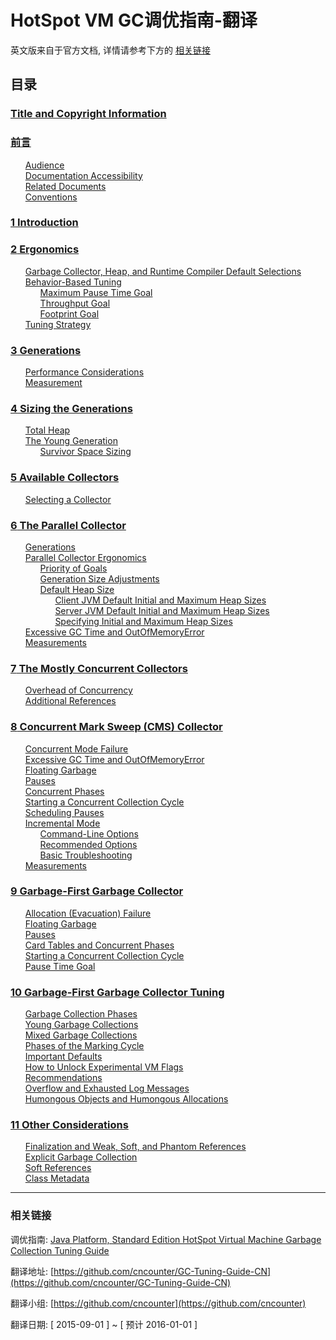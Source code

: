 # HotSpot VM GC调优指南-翻译

英文版来自于官方文档, 详情请参考下方的 [相关链接](#referlink)

## <a name="smallpagetitle">目录</a>

<div>

<h3><a href="./title.md">Title and Copyright Information</a></h3>
<h3><a href="./00_Preface/README.md#gct_preface">前言</a></h3>
<ul style="list-style-type:none">
<li>
<a href="preface.html#gct_audience">Audience</a>
</li>
<li>
<a href="preface.html#gct_accessibility">Documentation Accessibility</a>
</li>
<li>
<a href="preface.html#gct_related">Related Documents</a>
</li>
<li>
<a href="preface.html#gct_conventions">Conventions</a>
</li>
</ul>
<h3><a href="introduction.html#sthref3"><span>1</span> Introduction</a></h3>
<h3><a href="ergonomics.html#ergonomics"><span>2</span> Ergonomics</a></h3>
<ul style="list-style-type:none">
<li>
<a href="ergonomics.html#sthref5">Garbage Collector, Heap, and Runtime Compiler Default Selections</a>
</li>
<li>
<a href="ergonomics.html#sthref11">Behavior-Based Tuning</a>
<ul style="list-style-type:none">
<li>
<a href="ergonomics.html#sthref12">Maximum Pause Time Goal</a>
</li>
<li>
<a href="ergonomics.html#sthref13">Throughput Goal</a>
</li>
<li>
<a href="ergonomics.html#sthref14">Footprint Goal</a>
</li>
</ul>
</li>
<li>
<a href="ergonomics.html#sthref15">Tuning Strategy</a>
</li>
</ul>
<h3><a href="generations.html#sthref16"><span>3</span> Generations</a></h3>
<ul style="list-style-type:none">
<li>
<a href="generations.html#sthref19">Performance Considerations</a>
</li>
<li>
<a href="generations.html#sthref20">Measurement</a>
</li>
</ul>
<h3><a href="sizing.html#sizing_generations"><span>4</span> Sizing the Generations</a></h3>
<ul style="list-style-type:none">
<li>
<a href="sizing.html#sthref22">Total Heap</a>
</li>
<li>
<a href="sizing.html#sthref24">The Young Generation</a>
<ul style="list-style-type:none">
<li>
<a href="sizing.html#sthref25">Survivor Space Sizing</a>
</li>
</ul>
</li>
</ul>
<h3><a href="collectors.html#sthref27"><span>5</span> Available Collectors</a></h3>
<ul style="list-style-type:none">
<li>
<a href="collectors.html#sthref28">Selecting a Collector</a>
</li>
</ul>
<h3><a href="parallel.html#parallel_collector"><span>6</span> The Parallel Collector</a></h3>
<ul style="list-style-type:none">
<li>
<a href="parallel.html#parallel_collector_generations">Generations</a>
</li>
<li>
<a href="parallel.html#parallel_collector_ergonomics">Parallel Collector Ergonomics</a>
<ul style="list-style-type:none">
<li>
<a href="parallel.html#parallel_collector_priority">Priority of Goals</a>
</li>
<li>
<a href="parallel.html#parallel_collector_gen_size">Generation Size Adjustments</a>
</li>
<li>
<a href="parallel.html#default_heap_size">Default Heap Size</a>
<ul style="list-style-type:none">
<li>
<a href="parallel.html#sthref30">Client JVM Default Initial and Maximum Heap Sizes</a>
</li>
<li>
<a href="parallel.html#sthref31">Server JVM Default Initial and Maximum Heap Sizes</a>
</li>
<li>
<a href="parallel.html#sthref32">Specifying Initial and Maximum Heap Sizes</a>
</li>
</ul>
</li>
</ul>
</li>
<li>
<a href="parallel.html#parallel_collector_excessive_gc">Excessive GC Time and OutOfMemoryError</a>
</li>
<li>
<a href="parallel.html#parallel_collector_measurements">Measurements</a>
</li>
</ul>
<h3><a href="concurrent.html#mostly_concurrent"><span>7</span> The Mostly Concurrent Collectors</a></h3>
<ul style="list-style-type:none">
<li>
<a href="concurrent.html#sthref33">Overhead of Concurrency</a>
</li>
<li>
<a href="concurrent.html#sthref34">Additional References</a>
</li>
</ul>
<h3><a href="cms.html#concurrent_mark_sweep_cms_collector"><span>8</span> Concurrent Mark Sweep (CMS) Collector</a></h3>
<ul style="list-style-type:none">
<li>
<a href="cms.html#concurrent_mode_failure">Concurrent Mode Failure</a>
</li>
<li>
<a href="cms.html#sthref35">Excessive GC Time and OutOfMemoryError</a>
</li>
<li>
<a href="cms.html#sthref36">Floating Garbage</a>
</li>
<li>
<a href="cms.html#sthref37">Pauses</a>
</li>
<li>
<a href="cms.html#sthref38">Concurrent Phases</a>
</li>
<li>
<a href="cms.html#sthref39">Starting a Concurrent Collection Cycle</a>
</li>
<li>
<a href="cms.html#sthref40">Scheduling Pauses</a>
</li>
<li>
<a href="cms.html#CJAGIIEJ">Incremental Mode</a>
<ul style="list-style-type:none">
<li>
<a href="cms.html#sthref41">Command-Line Options</a>
</li>
<li>
<a href="cms.html#i_cms_recommended_options">Recommended Options</a>
</li>
<li>
<a href="cms.html#sthref43">Basic Troubleshooting</a>
</li>
</ul>
</li>
<li>
<a href="cms.html#sthref45">Measurements</a>
</li>
</ul>
<h3><a href="g1_gc.html#garbage_first_garbage_collection"><span>9</span> Garbage-First Garbage Collector</a></h3>
<ul style="list-style-type:none">
<li>
<a href="g1_gc.html#allocation_evacuation_failure">Allocation (Evacuation) Failure</a>
</li>
<li>
<a href="g1_gc.html#sthref47">Floating Garbage</a>
</li>
<li>
<a href="g1_gc.html#pauses">Pauses</a>
</li>
<li>
<a href="g1_gc.html#sthref48">Card Tables and Concurrent Phases</a>
</li>
<li>
<a href="g1_gc.html#sthref49">Starting a Concurrent Collection Cycle</a>
</li>
<li>
<a href="g1_gc.html#pause_time_goal">Pause Time Goal</a>
</li>
</ul>
<h3><a href="g1_gc_tuning.html#g1_gc_tuning"><span>10</span> Garbage-First Garbage Collector Tuning</a></h3>
<ul style="list-style-type:none">
<li>
<a href="g1_gc_tuning.html#sthref50">Garbage Collection Phases</a>
</li>
<li>
<a href="g1_gc_tuning.html#sthref51">Young Garbage Collections</a>
</li>
<li>
<a href="g1_gc_tuning.html#sthref52">Mixed Garbage Collections</a>
</li>
<li>
<a href="g1_gc_tuning.html#sthref53">Phases of the Marking Cycle</a>
</li>
<li>
<a href="g1_gc_tuning.html#important_defaults">Important Defaults</a>
</li>
<li>
<a href="g1_gc_tuning.html#how_to_unlock_experimental_vm_flags">How to Unlock Experimental VM Flags</a>
</li>
<li>
<a href="g1_gc_tuning.html#recommendations">Recommendations</a>
</li>
<li>
<a href="g1_gc_tuning.html#sthref61">Overflow and Exhausted Log Messages</a>
</li>
<li>
<a href="g1_gc_tuning.html#humongous">Humongous Objects and Humongous Allocations</a>
</li>
</ul>
<h3><a href="considerations.html#sthref62"><span>11</span> Other Considerations</a></h3>
<ul style="list-style-type:none">
<li>
<a href="considerations.html#sthref63">Finalization and Weak, Soft, and Phantom References</a>
</li>
<li>
<a href="considerations.html#sthref64">Explicit Garbage Collection</a>
</li>
<li>
<a href="considerations.html#sthref65">Soft References</a>
</li>
<li>
<a href="considerations.html#sthref66">Class Metadata</a>
</li>
</ul>
<hr>

</div>



### <a name="referlink">相关链接</a>


调优指南: [Java Platform, Standard Edition HotSpot Virtual Machine Garbage Collection Tuning Guide](http://docs.oracle.com/javase/8/docs/technotes/guides/vm/gctuning/)


翻译地址: [https://github.com/cncounter/GC-Tuning-Guide-CN](https://github.com/cncounter/GC-Tuning-Guide-CN)

翻译小组: [https://github.com/cncounter](https://github.com/cncounter)

翻译日期: [ 2015-09-01 ] ~ [ 预计  2016-01-01 ]

